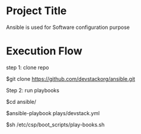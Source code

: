 Project Title
========================
Ansible is used for Software configuration purpose


Execution Flow
======================

step 1: clone repo

$git clone https://github.com/devstackorg/ansible.git

Step 2: run playbooks

$cd ansible/

$ansible-playbook plays/devstack.yml

$sh /etc/csp/boot_scripts/play-books.sh


